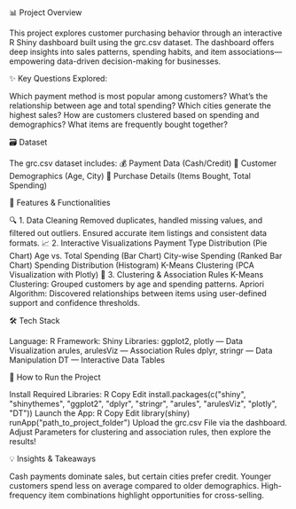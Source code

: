 📊 Project Overview

This project explores customer purchasing behavior through an interactive R Shiny dashboard built using the grc.csv dataset. The dashboard offers deep insights into sales patterns, spending habits, and item associations—empowering data-driven decision-making for businesses.

✨ Key Questions Explored:

Which payment method is most popular among customers?
What’s the relationship between age and total spending?
Which cities generate the highest sales?
How are customers clustered based on spending and demographics?
What items are frequently bought together?

🗃️ Dataset

The grc.csv dataset includes:
💰 Payment Data (Cash/Credit)
👥 Customer Demographics (Age, City)
🛒 Purchase Details (Items Bought, Total Spending)

🧰 Features & Functionalities

🔍 1. Data Cleaning
Removed duplicates, handled missing values, and filtered out outliers.
Ensured accurate item listings and consistent data formats.
📈 2. Interactive Visualizations
Payment Type Distribution (Pie Chart)
Age vs. Total Spending (Bar Chart)
City-wise Spending (Ranked Bar Chart)
Spending Distribution (Histogram)
K-Means Clustering (PCA Visualization with Plotly)
🧮 3. Clustering & Association Rules
K-Means Clustering: Grouped customers by age and spending patterns.
Apriori Algorithm: Discovered relationships between items using user-defined support and confidence thresholds.

🛠️ Tech Stack

Language: R
Framework: Shiny
Libraries:
ggplot2, plotly — Data Visualization
arules, arulesViz — Association Rules
dplyr, stringr — Data Manipulation
DT — Interactive Data Tables

📂 How to Run the Project

Install Required Libraries:
R
Copy
Edit
install.packages(c("shiny", "shinythemes", "ggplot2", "dplyr", "stringr", 
                   "arules", "arulesViz", "plotly", "DT"))
Launch the App:
R
Copy
Edit
library(shiny)
runApp("path_to_project_folder")
Upload the grc.csv File via the dashboard.
Adjust Parameters for clustering and association rules, then explore the results!

💡 Insights & Takeaways

Cash payments dominate sales, but certain cities prefer credit.
Younger customers spend less on average compared to older demographics.
High-frequency item combinations highlight opportunities for cross-selling.
